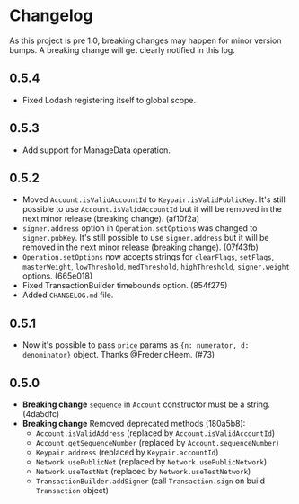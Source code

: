 # Changelog

As this project is pre 1.0, breaking changes may happen for minor version bumps. A breaking change will get clearly notified in this log.

## 0.5.4

* Fixed Lodash registering itself to global scope. 

## 0.5.3

* Add support for ManageData operation.

## 0.5.2

* Moved `Account.isValidAccountId` to `Keypair.isValidPublicKey`. It's still possible to use `Account.isValidAccountId` but it will be removed in the next minor release (breaking change). (af10f2a)
* `signer.address` option in `Operation.setOptions` was changed to `signer.pubKey`. It's still possible to use `signer.address` but it will be removed in the next minor release (breaking change). (07f43fb)
* `Operation.setOptions` now accepts strings for `clearFlags`, `setFlags`, `masterWeight`, `lowThreshold`, `medThreshold`, `highThreshold`, `signer.weight` options. (665e018)
* Fixed TransactionBuilder timebounds option. (854f275)
* Added `CHANGELOG.md` file.

## 0.5.1

* Now it's possible to pass `price` params as `{n: numerator, d: denominator}` object. Thanks @FredericHeem. (#73)

## 0.5.0

* **Breaking change** `sequence` in `Account` constructor must be a string. (4da5dfc)
* **Breaking change** Removed deprecated methods (180a5b8):
  * `Account.isValidAddress` (replaced by `Account.isValidAccountId`)
  * `Account.getSequenceNumber` (replaced by `Account.sequenceNumber`)
  * `Keypair.address` (replaced by `Keypair.accountId`)
  * `Network.usePublicNet` (replaced by `Network.usePublicNetwork`)
  * `Network.useTestNet` (replaced by `Network.useTestNetwork`)
  * `TransactionBuilder.addSigner` (call `Transaction.sign` on build `Transaction` object)
